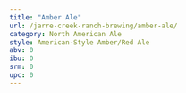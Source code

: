 ```yaml
---
title: "Amber Ale"
url: /jarre-creek-ranch-brewing/amber-ale/
category: North American Ale
style: American-Style Amber/Red Ale
abv: 0
ibu: 0
srm: 0
upc: 0
---
```


